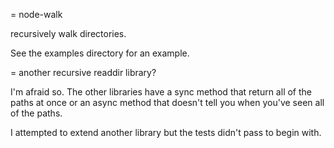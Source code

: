 = node-walk

recursively walk directories.

See the examples directory for an example.

= another recursive readdir library?

I'm afraid so.  The other libraries have a sync method that return all of the paths at once or an async method that doesn't tell you when you've seen all of the paths.

I attempted to extend another library but the tests didn't pass to begin with.
